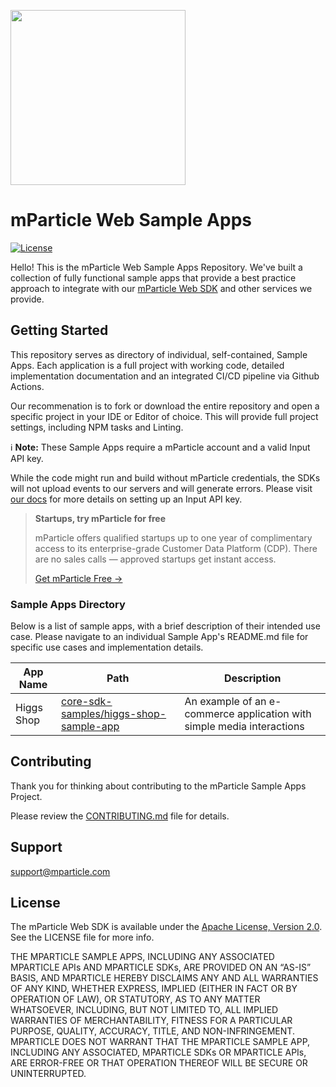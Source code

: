 <img src="https://static.mparticle.com/sdk/mp_logo_black.svg" width="280"><br>

# mParticle Web Sample Apps

[![License](https://img.shields.io/badge/License-Apache_2.0-blue.svg)](https://opensource.org/licenses/Apache-2.0)

Hello! This is the mParticle Web Sample Apps Repository. We've built a collection of fully functional sample apps that provide a best practice approach to integrate with our [mParticle Web SDK](https://github.com/mparticle/mparticle-web-sdk) and other services we provide.

## Getting Started

This repository serves as directory of individual, self-contained, Sample Apps. Each application is a full project with working code, detailed implementation documentation and an integrated CI/CD pipeline via Github Actions.

Our recommenation is to fork or download the entire repository and open a specific project in your IDE or Editor of choice. This will provide full project settings, including NPM tasks and Linting.

:information_source: **Note:** These Sample Apps require a mParticle account and a valid Input API key.

While the code might run and build without mParticle credentials, the SDKs will not upload events to our servers and will generate errors. Please visit [our docs](https://docs.mparticle.com/guides/getting-started/create-an-input/#create-access-credentials) for more details on setting up an Input API key.

> **Startups, try mParticle for free**
>
> mParticle offers qualified startups up to one year of complimentary access to its enterprise-grade Customer Data Platform (CDP). There are no sales calls — approved startups get instant access.
>
> [Get mParticle Free &rarr;](https://www.mparticle.com/lpg/startup-accelerator/?utm_source=github_sample_apps)

### Sample Apps Directory

Below is a list of sample apps, with a brief description of their intended use case. Please navigate to an individual Sample App's README.md file for specific use cases and implementation details.

| App Name   | Path                                                                             | Description                                                            |
| ---------- | -------------------------------------------------------------------------------- | ---------------------------------------------------------------------- |
| Higgs Shop | [core-sdk-samples/higgs-shop-sample-app](core-sdk-samples/higgs-shop-sample-app) | An example of an e-commerce application with simple media interactions |

## Contributing

Thank you for thinking about contributing to the mParticle Sample Apps Project.

Please review the [CONTRIBUTING.md](CONTRIBUTING.md) file for details.

## Support

<support@mparticle.com>

## License

The mParticle Web SDK is available under the [Apache License, Version 2.0](http://www.apache.org/licenses/LICENSE-2.0). See the LICENSE file for more info.

THE MPARTICLE SAMPLE APPS, INCLUDING ANY ASSOCIATED MPARTICLE APIs AND MPARTICLE SDKs, ARE PROVIDED ON AN “AS-IS” BASIS, AND MPARTICLE HEREBY DISCLAIMS ANY AND ALL WARRANTIES OF ANY KIND, WHETHER EXPRESS, IMPLIED (EITHER IN FACT OR BY OPERATION OF LAW), OR STATUTORY, AS TO ANY MATTER WHATSOEVER, INCLUDING, BUT NOT LIMITED TO, ALL IMPLIED WARRANTIES OF MERCHANTABILITY, FITNESS FOR A PARTICULAR PURPOSE, QUALITY, ACCURACY, TITLE, AND NON-INFRINGEMENT. MPARTICLE DOES NOT WARRANT THAT THE MPARTICLE SAMPLE APP, INCLUDING ANY ASSOCIATED, MPARTICLE SDKs OR MPARTICLE APIs, ARE ERROR-FREE OR THAT OPERATION THEREOF WILL BE SECURE OR UNINTERRUPTED.
